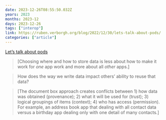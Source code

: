 ```yaml
---
date: 2023-12-26T08:55:50.032Z
years: 2023
months: 2023-12
days: 2023-12-26
tags: ["interop"]
link: https://ruben.verborgh.org/blog/2022/12/30/lets-talk-about-pods/
categories: ["article"]
---
```

[Let’s talk about pods](https://ruben.verborgh.org/blog/2022/12/30/lets-talk-about-pods/)

> [Choosing where and how to store data is less about how to make it work for *one* app work and more about all *other* apps.]

> How does the way we write data impact others’ ability to reuse that data?

> [The document box approach creates conflicts between 1) how data was obtained (provenance); 2) what it will be used for (trust); 3) logical groupings of items (context); 4) who has access (permission). For example, an address book app that dealing with all contact data versus a birthday app dealing only with one detail of many contacts.]
